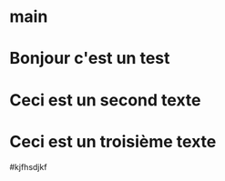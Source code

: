 # main

# Bonjour c'est un test

# Ceci est un second texte

# Ceci est un troisième texte

#kjfhsdjkf
